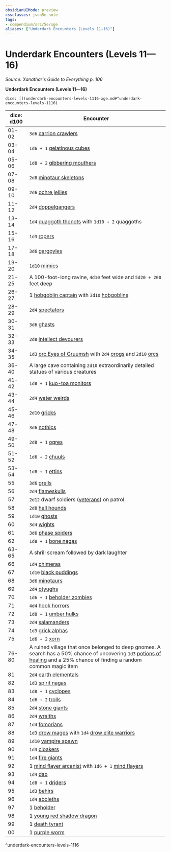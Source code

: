```yaml
---
obsidianUIMode: preview
cssclasses: json5e-note
tags:
- compendium/src/5e/xge
aliases: ["Underdark Encounters (Levels 11—16)"]
---
```

# Underdark Encounters (Levels 11—16)
*Source: Xanathar's Guide to Everything p. 106* 

**Underdark Encounters (Levels 11—16)**

`dice: [](underdark-encounters-levels-1116-xge.md#^underdark-encounters-levels-1116)`

| dice: d100 | Encounter |
|------------|-----------|
| 01-02 | `3d6` [carrion crawlers](/2-Mechanics/CLI/bestiary/monstrosity/carrion-crawler.md) |
| 03-04 | `1d6 + 1` [gelatinous cubes](/2-Mechanics/CLI/bestiary/ooze/gelatinous-cube.md) |
| 05-06 | `1d8 + 2` [gibbering mouthers](/2-Mechanics/CLI/bestiary/aberration/gibbering-mouther.md) |
| 07-08 | `2d8` [minotaur skeletons](/2-Mechanics/CLI/bestiary/undead/minotaur-skeleton.md) |
| 09-10 | `2d6` [ochre jellies](/2-Mechanics/CLI/bestiary/ooze/ochre-jelly.md) |
| 11-12 | `2d4` [doppelgangers](/2-Mechanics/CLI/bestiary/monstrosity/doppelganger.md) |
| 13-14 | `1d4` [quaggoth thonots](/2-Mechanics/CLI/bestiary/humanoid/quaggoth-thonot.md) with `1d10 + 2` quaggoths |
| 15-16 | `1d3` [ropers](/2-Mechanics/CLI/bestiary/monstrosity/roper.md) |
| 17-18 | `3d6` [gargoyles](/2-Mechanics/CLI/bestiary/elemental/gargoyle.md) |
| 19-20 | `1d10` [mimics](/2-Mechanics/CLI/bestiary/monstrosity/mimic.md) |
| 21-25 | A 100-foot-long ravine, `4d10` feet wide and `5d20 + 200` feet deep |
| 26-27 | 1 [hobgoblin captain](/2-Mechanics/CLI/bestiary/humanoid/hobgoblin-captain.md) with `3d10` [hobgoblins](/2-Mechanics/CLI/bestiary/humanoid/hobgoblin.md) |
| 28-29 | `2d4` [spectators](/2-Mechanics/CLI/bestiary/aberration/spectator.md) |
| 30-31 | `3d6` [ghasts](/2-Mechanics/CLI/bestiary/undead/ghast.md) |
| 32-33 | `2d8` [intellect devourers](/2-Mechanics/CLI/bestiary/aberration/intellect-devourer.md) |
| 34-35 | `1d3` [orc Eyes of Gruumsh](/2-Mechanics/CLI/bestiary/humanoid/orc-eye-of-gruumsh.md) with `2d4` [orogs](/2-Mechanics/CLI/bestiary/humanoid/orog.md) and `2d10` [orcs](/2-Mechanics/CLI/bestiary/humanoid/orc.md) |
| 36-40 | A large cave containing `2d10` extraordinarily detailed statues of various creatures |
| 41-42 | `1d8 + 1` [kuo-toa monitors](/2-Mechanics/CLI/bestiary/humanoid/kuo-toa-monitor.md) |
| 43-44 | `2d4` [water weirds](/2-Mechanics/CLI/bestiary/elemental/water-weird.md) |
| 45-46 | `2d10` [gricks](/2-Mechanics/CLI/bestiary/monstrosity/grick.md) |
| 47-48 | `3d6` [nothics](/2-Mechanics/CLI/bestiary/aberration/nothic.md) |
| 49-50 | `2d8 + 1` [ogres](/2-Mechanics/CLI/bestiary/giant/ogre.md) |
| 51-52 | `1d6 + 2` [chuuls](/2-Mechanics/CLI/bestiary/aberration/chuul.md) |
| 53-54 | `1d8 + 1` [ettins](/2-Mechanics/CLI/bestiary/giant/ettin.md) |
| 55 | `3d6` [grells](/2-Mechanics/CLI/bestiary/aberration/grell.md) |
| 56 | `2d4` [flameskulls](/2-Mechanics/CLI/bestiary/undead/flameskull.md) |
| 57 | `2d12` dwarf soldiers ([veterans](/2-Mechanics/CLI/bestiary/humanoid/veteran.md)) on patrol |
| 58 | `2d8` [hell hounds](/2-Mechanics/CLI/bestiary/fiend/hell-hound.md) |
| 59 | `1d10` [ghosts](/2-Mechanics/CLI/bestiary/undead/ghost.md) |
| 60 | `3d4` [wights](/2-Mechanics/CLI/bestiary/undead/wight.md) |
| 61 | `3d6` [phase spiders](/2-Mechanics/CLI/bestiary/monstrosity/phase-spider.md) |
| 62 | `1d8 + 1` [bone nagas](/2-Mechanics/CLI/bestiary/undead/bone-naga-guardian.md) |
| 63-65 | A shrill scream followed by dark laughter |
| 66 | `1d4` [chimeras](/2-Mechanics/CLI/bestiary/monstrosity/chimera.md) |
| 67 | `1d10` [black puddings](/2-Mechanics/CLI/bestiary/ooze/black-pudding.md) |
| 68 | `3d6` [minotaurs](/2-Mechanics/CLI/bestiary/monstrosity/minotaur.md) |
| 69 | `2d4` [otyughs](/2-Mechanics/CLI/bestiary/aberration/otyugh.md) |
| 70 | `1d6 + 1` [beholder zombies](/2-Mechanics/CLI/bestiary/undead/beholder-zombie.md) |
| 71 | `4d4` [hook horrors](/2-Mechanics/CLI/bestiary/monstrosity/hook-horror.md) |
| 72 | `1d8 + 1` [umber hulks](/2-Mechanics/CLI/bestiary/monstrosity/umber-hulk.md) |
| 73 | `2d4` [salamanders](/2-Mechanics/CLI/bestiary/elemental/salamander.md) |
| 74 | `1d3` [grick alphas](/2-Mechanics/CLI/bestiary/monstrosity/grick-alpha.md) |
| 75 | `1d6 + 2` [xorn](/2-Mechanics/CLI/bestiary/elemental/xorn.md) |
| 76-80 | A ruined village that once belonged to deep gnomes. A search has a 50% chance of uncovering `1d3` [potions of healing](/2-Mechanics/CLI/items/potion-of-healing.md) and a 25% chance of finding a random common magic item |
| 81 | `2d4` [earth elementals](/2-Mechanics/CLI/bestiary/elemental/earth-elemental.md) |
| 82 | `1d3` [spirit nagas](/2-Mechanics/CLI/bestiary/monstrosity/spirit-naga.md) |
| 83 | `1d8 + 1` [cyclopes](/2-Mechanics/CLI/bestiary/giant/cyclops.md) |
| 84 | `1d6 + 2` [trolls](/2-Mechanics/CLI/bestiary/giant/troll.md) |
| 85 | `2d4` [stone giants](/2-Mechanics/CLI/bestiary/giant/stone-giant.md) |
| 86 | `2d4` [wraiths](/2-Mechanics/CLI/bestiary/undead/wraith.md) |
| 87 | `1d4` [fomorians](/2-Mechanics/CLI/bestiary/giant/fomorian.md) |
| 88 | `1d3` [drow mages](/2-Mechanics/CLI/bestiary/humanoid/drow-mage.md) with `1d4` [drow elite warriors](/2-Mechanics/CLI/bestiary/humanoid/drow-elite-warrior.md) |
| 89 | `1d10` [vampire spawn](/2-Mechanics/CLI/bestiary/undead/vampire-spawn.md) |
| 90 | `1d3` [cloakers](/2-Mechanics/CLI/bestiary/aberration/cloaker.md) |
| 91 | `1d4` [fire giants](/2-Mechanics/CLI/bestiary/giant/fire-giant.md) |
| 92 | 1 [mind flayer arcanist](/2-Mechanics/CLI/bestiary/aberration/mind-flayer-arcanist.md) with `1d6 + 1` [mind flayers](/2-Mechanics/CLI/bestiary/aberration/mind-flayer.md) |
| 93 | `1d4` [dao](/2-Mechanics/CLI/bestiary/elemental/dao.md) |
| 94 | `1d8 + 1` [driders](/2-Mechanics/CLI/bestiary/monstrosity/drider.md) |
| 95 | `1d3` [behirs](/2-Mechanics/CLI/bestiary/monstrosity/behir.md) |
| 96 | `1d4` [aboleths](/2-Mechanics/CLI/bestiary/aberration/aboleth.md) |
| 97 | 1 [beholder](/2-Mechanics/CLI/bestiary/aberration/beholder.md) |
| 98 | 1 [young red shadow dragon](/2-Mechanics/CLI/bestiary/dragon/young-red-shadow-dragon.md) |
| 99 | 1 [death tyrant](/2-Mechanics/CLI/bestiary/undead/death-tyrant.md) |
| 00 | 1 [purple worm](/2-Mechanics/CLI/bestiary/monstrosity/purple-worm.md) |
^underdark-encounters-levels-1116